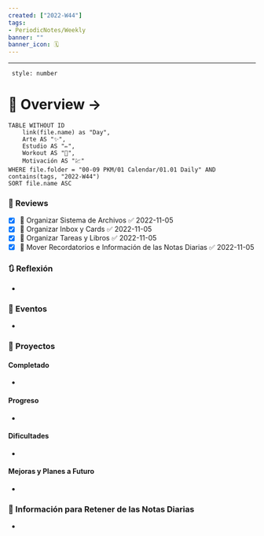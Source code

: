 ```yaml
---
created: ["2022-W44"]
tags: 
- PeriodicNotes/Weekly
banner: ""
banner_icon: 🗓️
---
```

___
```toc
 style: number
```
# 🌌 Overview -> 
```dataview
TABLE WITHOUT ID
	link(file.name) as "Day",
	Arte AS "✨",
	Estudio AS "✏️",
	Workout AS "💪",
	Motivación AS "💹"
WHERE file.folder = "00-09 PKM/01 Calendar/01.01 Daily" AND 
contains(tags, "2022-W44")
SORT file.name ASC
```

### 📑 Reviews
- [x] 🔼 Organizar Sistema de Archivos ✅ 2022-11-05
- [x] 🔼 Organizar Inbox y Cards ✅ 2022-11-05
- [x] 🔼 Organizar Tareas y Libros ✅ 2022-11-05
- [x] 🔼 Mover Recordatorios e Información de las Notas Diarias ✅ 2022-11-05

### 🔃 Reflexión
- 
### 📜 Eventos
- 
### 📃 Proyectos
#### **Completado**
- 
#### **Progreso**
- 
#### **Dificultades**
- 
#### **Mejoras y Planes a Futuro**
- 
### 💾 Información para Retener de las Notas Diarias
- 